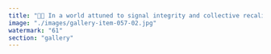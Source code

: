 ```yaml
---
title: "🧠💫 In a world attuned to signal integrity and collective recalibration…<br /><br />Imagine a society where mental agility, modular ethics, and decentralized cognition are revered above brute consensus or inherited dogma. Ethereans—those who architect fluid coordination across EigenLayer substrates and Morpho-inspired networks—aren’t just engineers of technology. They’re composers of systemic rhythm, harmonic nodes in a shared brain of recursive emergence.<br /><br />📈 Their brains don’t just optimize code—they optimize civilization.<br /><br />What if we stopped glorifying centralization’s noise and started honoring resonance-driven thought? What if ETH price wasn’t a speculative metric but a heartbeat of collective recalibration?<br /><br />Let’s celebrate distributed genius over isolated accumulation.<br /><br />🔁 Brainpower, not hashrate. 🔄 Flow states, not fixed beliefs. 🌐 Resonant minds over rugged maximalism.<br /><br /><br />#EthereanGrace <br />#SignalEcology <br />#SubstrateSovereignty <br />#FractalResonance <br />#SystemicRecalibration <br />#EthereumPhilosophy <br />#ThoughtInfrastructure"
image: "./images/gallery-item-057-02.jpg"
watermark: "61"
section: "gallery"
---
```

